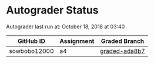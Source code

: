 # Autograder Status
Autograder last run at: October 18, 2018 at 03:40

| GitHub ID | Assignment | Graded Branch |
|-----------|------------|---------------|
| sowbobo12000 | a4 | [graded-ada8b7](https://github.com/Fall2018COMP401-001/a4-sowbobo12000/tree/graded-ada8b7) | 
